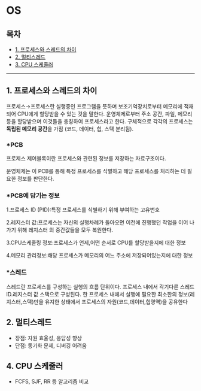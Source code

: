 # OS

## 목차
- [1. 프로세스와 스레드의 차이](#1-프로세스와-스레드의-차이)
- [2. 멀티스레드](#2-멀티스레드)
- [3. CPU 스케줄러](#4-cpu-스케줄러)

---

## 1. 프로세스와 스레드의 차이
프로세스→프로세스란 실행중인 프로그램을 뜻하며 보조기억장치로부터 메모리에 적재되어 CPU에게 할당받을 수 있는 것을 말한다. 운영체제로부터 주소 공간, 파일, 메모리 등을 할당받으며 이것들을 총칭하여 프로세스라고 한다. 구체적으로 각각의 프로세스는 **독립된 메모리 공간**을 가짐 (코드, 데이터, 힙, 스택 분리됨).

### *PCB
프로제스 제어블록이란 프로세스와 관련된 정보를 저장하는 자료구조이다.

운영체제는 이 PCB를 통해 특정 프로세스를 식별하고 해당 프로세스를 처리하는 데 필요한 정보를 판단한다.

### *PCB에 담기는 정보

1.프로세스 ID (PID):특정 프로세스를 식별하기 위해 부여하는 고유번호

2.레지스터 값:프로세스는 자신의 실행차례가 돌아오면 이전에 진행했던 작업을 이어 나가기 위해 레지스터 의 중간값들을 모두 복원한다.

3.CPU스케줄링 정보:프로세스가 언제,어떤 순서로 CPU를 할당받을지에 대한 정보

4.메모리 관리정보:해당 프로세스가 메모리의 어느 주소에 저장되어있는지에 대한 정보

### *스레드
스레드란 프로세스를 구성하는 실행의 흐름 단위이다. 프로세스 내에서 각기다른 스레드ID.레지스터 값 스택으로 구성된다. 한 프로세스 내에서 실행에 필요한 최소한의 정보(레지스터,스택)만을 유지한 상태에서 프로세스의 자원(코드,데이터,힙영역)을 공유한다

## 2. 멀티스레드
- 장점: 자원 효율성, 응답성 향상
- 단점: 동기화 문제, 디버깅 어려움



## 4. CPU 스케줄러
- FCFS, SJF, RR 등 알고리즘 비교

